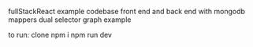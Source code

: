 fullStackReact example codebase
front end and back end with mongodb mappers
dual selector graph example

to run:
clone
npm i 
npm run dev 
